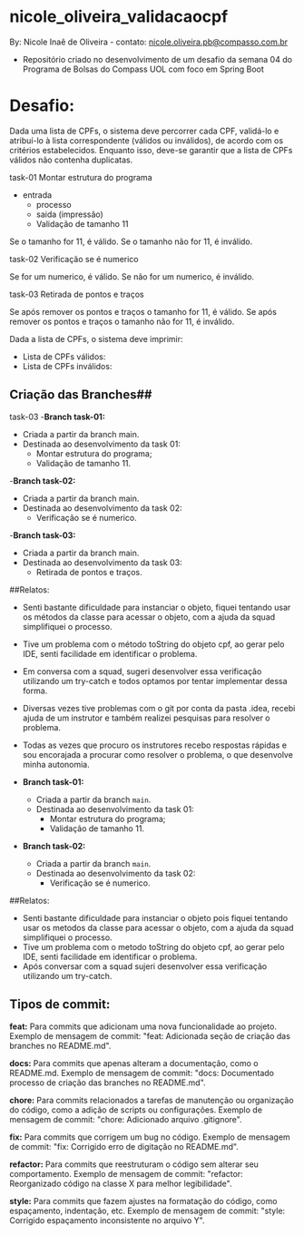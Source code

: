 # nicole_oliveira_validacaocpf

By: Nicole Inaê de Oliveira - contato: nicole.oliveira.pb@compasso.com.br

- Repositório criado no desenvolvimento de um desafio da semana 04 do Programa de Bolsas do Compass UOL com foco em Spring Boot

# **Desafio:**
Dada uma lista de CPFs,
o sistema deve percorrer cada CPF, validá-lo e atribuí-lo à lista correspondente (válidos ou inválidos),
de acordo com os critérios estabelecidos.
Enquanto isso, deve-se garantir que a lista de CPFs válidos não contenha duplicatas.

  task-01
  Montar estrutura do programa
  - entrada
    - processo
    - saida (impressão)
    - Validação de tamanho 11

  Se o tamanho for 11, é válido.
  Se o tamanho não for 11, é inválido.

  task-02
  Verificação se é numerico

  Se for um numerico, é válido.
  Se não for um numerico, é inválido.

  task-03
  Retirada de pontos e traços

  Se após remover os pontos e traços o tamanho for 11, é válido.
  Se após remover os pontos e traços o tamanho não for 11, é inválido.


Dada a lista de CPFs, o sistema deve imprimir:
 - Lista de CPFs válidos:
 - Lista de CPFs inválidos:

## Criação das Branches##

task-03
-**Branch task-01:**

- Criada a partir da branch main.
- Destinada ao desenvolvimento da task 01:
  - Montar estrutura do programa;
  - Validação de tamanho 11.

-**Branch task-02:**

- Criada a partir da branch main.
- Destinada ao desenvolvimento da task 02:
  - Verificação se é numerico.

-**Branch task-03:**

- Criada a partir da branch main.
- Destinada ao desenvolvimento da task 03:
    -  Retirada de pontos e traços.

##Relatos:
- Senti bastante dificuldade para instanciar o objeto, fiquei tentando usar os métodos da classe para acessar o objeto, com a ajuda da squad simplifiquei o processo.
- Tive um problema com o método toString do objeto cpf, ao gerar pelo IDE, senti facilidade em identificar o problema.
- Em conversa com a squad, sugeri desenvolver essa verificação utilizando um try-catch e todos optamos por tentar implementar dessa forma.
- Diversas vezes tive problemas com o git por conta da pasta .idea, recebi ajuda de um instrutor e também realizei pesquisas para resolver o problema.
- Todas as vezes que procuro os instrutores recebo respostas rápidas e sou encorajada a procurar como resolver o problema, o que desenvolve minha autonomia.

- **Branch task-01:**
    - Criada a partir da branch `main`.
    - Destinada ao desenvolvimento da task 01:
      - Montar estrutura do programa;
      - Validação de tamanho 11.

- **Branch task-02:**
    - Criada a partir da branch `main`.
    - Destinada ao desenvolvimento da task 02:
      - Verificação se é numerico.

##Relatos:
- Senti bastante dificuldade para instanciar o objeto pois fiquei tentando usar os metodos da classe para acessar o objeto, com a ajuda da squad simplifiquei o processo.
- Tive um problema com o metodo toString do objeto cpf, ao gerar pelo IDE, senti facilidade em identificar o problema.
- Após conversar com a squad sujeri desenvolver essa verificação utilizando um try-catch.

## Tipos de commit:

**feat:** Para commits que adicionam uma nova funcionalidade ao projeto. Exemplo de mensagem de commit: "feat: Adicionada seção de criação das branches no README.md".

**docs:** Para commits que apenas alteram a documentação, como o README.md. Exemplo de mensagem de commit: "docs: Documentado processo de criação das branches no README.md".

**chore:** Para commits relacionados a tarefas de manutenção ou organização do código, como a adição de scripts ou configurações. Exemplo de mensagem de commit: "chore: Adicionado arquivo .gitignore".

**fix:** Para commits que corrigem um bug no código. Exemplo de mensagem de commit: "fix: Corrigido erro de digitação no README.md".

**refactor:** Para commits que reestruturam o código sem alterar seu comportamento. Exemplo de mensagem de commit: "refactor: Reorganizado código na classe X para melhor legibilidade".

**style:** Para commits que fazem ajustes na formatação do código, como espaçamento, indentação, etc. Exemplo de mensagem de commit: "style: Corrigido espaçamento inconsistente no arquivo Y".

